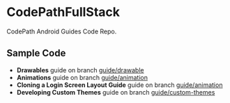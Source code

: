 # CodePathFullStack
CodePath Android Guides Code Repo.

## Sample Code

- **Drawables** guide on branch [guide/drawable](https://github.com/AaronChanSunny/CodePathFullStack/tree/guide/drawable)
- **Animations** guide on branch [guide/animation](https://github.com/AaronChanSunny/CodePathFullStack/tree/guide/animation)
- **Cloning a Login Screen Layout Guide** guide on branch [guide/animation](https://github.com/AaronChanSunny/CodePathFullStack/tree/guide/clone-login-screen-layout)
- **Developing Custom Themes** guide on branch [guide/custom-themes](https://github.com/AaronChanSunny/CodePathFullStack/tree/guide/custom-themes)
